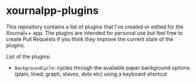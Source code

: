 # xournalpp-plugins

This repository contains a list of plugins that I've created or edited for the Xournal++ app.
The plugins are intended for personal use but feel free to create Pull Requests if you think they improve the current state of the plugins.

List of the plugins:
- `BackgroundCycle`: cycles through the available paper background options (plain, lined, graph, staves, dots etc) using a keyboard shortcut
